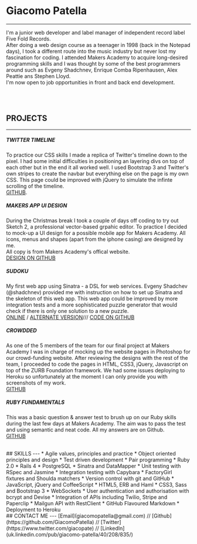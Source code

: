 # Giacomo Patella
---
I'm a junior web developer and label manager of independent record label Five Fold Records.  
After doing a web design course as a teenager in 1998 (back in the Notepad days), I took a different route into the music industry but never lost my fascination for coding. I attended Makers Academy to acquire long-desired programming skills and I was thought by some of the best programmers around such as Evgeny Shadchnev, Enrique Comba Ripenhausen, Alex Peattie ans Stephen Lloyd.  
I'm now open to job opportunities in front and back end development.  
  
<br />
<br />

## PROJECTS
***

##### TWITTER TIMELINE
To practice our CSS skills I made a replica of Twitter's timeline down to the pixel.
I had some initial difficulties in positioning an layering divs on top of each other but in the end it all worked well.
I used Bootstrap 3 and Twitter's own stripes to create the navbar but everything else on the page is my own CSS. This page could be improved with jQuery to simulate the infinte scrolling of the timeline.  
[GITHUB](https://github.com/GiacomoPatella/twitter_timeline).

##### MAKERS APP UI DESIGN
During the Christmas break I took a couple of days off coding to try out Sketch 2, a professional vector-based grpahic editor. To practice I decided to mock-up a UI design for a possible mobile app for Makers Academy.
All icons, menus and shapes (apart from the iphone casing) are designed by me.  
All copy is from Makers Academy's offical website.  
[DESIGN ON GITHUB](https://github.com/GiacomoPatella/makers_app)

##### SUDOKU
My first web app using Sinatra - a DSL for web services.
Evgeny Shadchev (@shadchnev) provided me with instruction on how to set up Sinatra and the skeleton of this web app.
This web app could be improved by more integration tests and a more sophisticated puzzle generator that would check if there is only one solution to a new puzzle.  
[ONLINE](http://staging-sudoku-online.herokuapp.com/) / [ALTERNATE VERSION](http://sudoku-online.herokuapp.com/)/// [CODE ON GITHUB](https://github.com/GiacomoPatella/sudoku_web)

##### CROWDDED
As one of the 5 members of the team for our final project at Makers Academy I was in charge of mocking up the website pages in Photoshop for our crowd-funding website. After reviewing the designs with the rest of the team, I proceeded to code the pages in HTML, CSS3, jQuery, Javascript on top of the ZURB Foundation framework. We had some issues deploying to Heroku so unfortunately at the moment I can only provide you with screenshots of my work.  
[GITHUB]()

##### RUBY FUNDAMENTALS
This was a basic question & answer test to brush up on our Ruby skills during the last few days at Makers Academy. The aim was to pass the test and using semantic and neat code.
All my answers are on Github.  
[GITHUB](https://github.com/GiacomoPatella/ruby-fundamentals)

<br />
## SKILLS
---
* Agile values, principles and practice
* Object­ oriented principles and design
* Test­ driven development
* Pair programming
* Ruby 2.0
* Rails 4
* PostgreSQL
* Sinatra and DataMapper
* Unit testing with RSpec and Jasmine
* Integration testing with Capybara
* FactoryGirl fixtures and Shoulda matchers
* Version control with git and GitHub
* JavaScript, jQuery and CoffeeScript
* HTML5, ERB and Haml
* CSS3, Sass and Bootstrap 3
* WebSockets
* User authentication and authorisation with bcrypt and Devise
* Integration of APIs including Twilio, Stripe and Paperclip
* Mailgun API with RestClient
* GitHub Flavoured Markdown
* Deployment to Heroku
  

<br /> 
## CONTACT ME
---
[Email](giacomopatella@gmail.com)  //  [Github](https://github.com/GiacomoPatella)  //  [Twitter](https://www.twitter.com/giacopate)  //  [LinkedIn](uk.linkedin.com/pub/giacomo-patella/40/208/835/)
<br />
